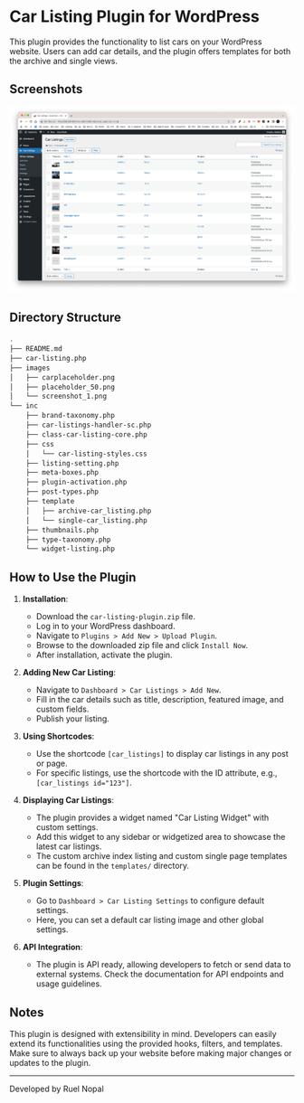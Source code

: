 # Car Listing Plugin for WordPress

This plugin provides the functionality to list cars on your WordPress website. Users can add car details, and the plugin offers templates for both the archive and single views.

## Screenshots

![Car Listing Example](./images/screenshot_1.png)

## Directory Structure

```bash
.
├── README.md
├── car-listing.php
├── images
│   ├── carplaceholder.png
│   ├── placeholder_50.png
│   └── screenshot_1.png
└── inc
    ├── brand-taxonomy.php
    ├── car-listings-handler-sc.php
    ├── class-car-listing-core.php
    ├── css
    │   └── car-listing-styles.css
    ├── listing-setting.php
    ├── meta-boxes.php
    ├── plugin-activation.php
    ├── post-types.php
    ├── template
    │   ├── archive-car_listing.php
    │   └── single-car_listing.php
    ├── thumbnails.php
    ├── type-taxonomy.php
    └── widget-listing.php
```

## How to Use the Plugin

1. **Installation**:

   - Download the `car-listing-plugin.zip` file.
   - Log in to your WordPress dashboard.
   - Navigate to `Plugins > Add New > Upload Plugin`.
   - Browse to the downloaded zip file and click `Install Now`.
   - After installation, activate the plugin.

2. **Adding New Car Listing**:

   - Navigate to `Dashboard > Car Listings > Add New`.
   - Fill in the car details such as title, description, featured image, and custom fields.
   - Publish your listing.

3. **Using Shortcodes**:

   - Use the shortcode `[car_listings]` to display car listings in any post or page.
   - For specific listings, use the shortcode with the ID attribute, e.g., `[car_listings id="123"]`.

4. **Displaying Car Listings**:

   - The plugin provides a widget named "Car Listing Widget" with custom settings.
   - Add this widget to any sidebar or widgetized area to showcase the latest car listings.
   - The custom archive index listing and custom single page templates can be found in the `templates/` directory.

5. **Plugin Settings**:

   - Go to `Dashboard > Car Listing Settings` to configure default settings.
   - Here, you can set a default car listing image and other global settings.

6. **API Integration**:
   - The plugin is API ready, allowing developers to fetch or send data to external systems. Check the documentation for API endpoints and usage guidelines.

## Notes

This plugin is designed with extensibility in mind. Developers can easily extend its functionalities using the provided hooks, filters, and templates. Make sure to always back up your website before making major changes or updates to the plugin.

---

Developed by Ruel Nopal
